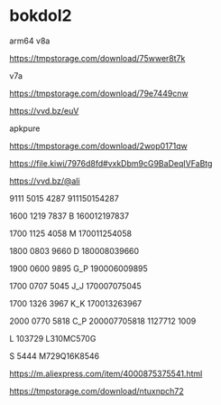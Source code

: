 # bokdol2

arm64 v8a

https://tmpstorage.com/download/75wwer8t7k

v7a

https://tmpstorage.com/download/79e7449cnw


https://vvd.bz/euV



apkpure

https://tmpstorage.com/download/2wop0171qw


https://file.kiwi/7976d8fd#vxkDbm9cG9BaDeqIVFaBtg


https://vvd.bz/@ali


9111 5015 4287
911150154287

1600 1219 7837
B
160012197837

1700 1125 4058
M
170011254058

1800 0803 9660
D
180008039660

1900 0600 9895
G_P
190006009895

1700 0707 5045
J_J
170007075045

1700 1326 3967
K_K
170013263967

2000 0770 5818
C_P
200007705818
1127712
1009

L
103729
L310MC570G

S
5444
M729Q16K8546



https://m.aliexpress.com/item/4000875375541.html



 https://tmpstorage.com/download/ntuxnpch72


